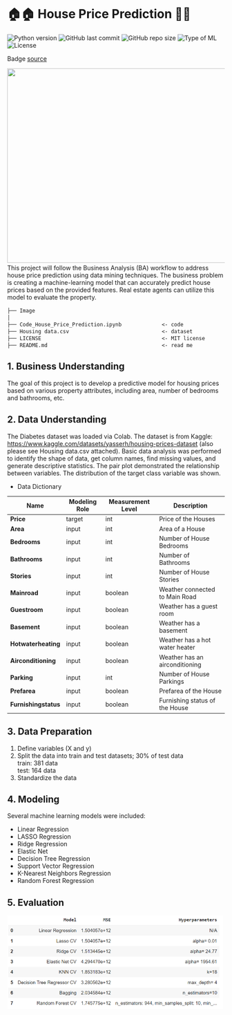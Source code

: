 # 🏠🏠 House Price Prediction 🔮🔮
![Python version](https://img.shields.io/badge/Python%20version-3.10%2B-lightgrey)
![GitHub last commit](https://img.shields.io/github/last-commit/Taweilo/house_price_prediction)
![GitHub repo size](https://img.shields.io/github/repo-size/Taweilo/house_price_prediction)
![Type of ML](https://img.shields.io/badge/Type%20of%20ML-Regression%20-red)
![License](https://img.shields.io/badge/License-MIT-green)

Badge [source](https://shields.io/)

 <img src="https://www.bouzaien.com/post/house-pricing-prediction/featured.png" width="1100" height="450">
This project will follow the Business Analysis (BA) workflow to address house price prediction using data mining techniques. The business problem is creating a machine-learning model that can accurately predict house prices based on the provided features. Real estate agents can utilize this model to evaluate the property.

```
├── Image                       
│
├── Code_House_Price_Prediction.ipynb             <- code
├── Housing data.csv                              <- dataset
├── LICENSE                                       <- MIT license
├── README.md                                     <- read me
```

## 1. Business Understanding
The goal of this project is to develop a predictive model for housing prices based on various property attributes, including area, number of bedrooms and bathrooms, etc.

## 2. Data Understanding 
The Diabetes dataset was loaded via Colab. The dataset is from Kaggle: https://www.kaggle.com/datasets/yasserh/housing-prices-dataset (also please see Housing data.csv attached). Basic data analysis was performed to identify the shape of data, get column names, find missing values, and generate descriptive statistics. The pair plot demonstrated the relationship between variables. The distribution of the target class variable was shown.

* Data Dictionary
 
| Name | Modeling Role | Measurement Level| Description |
| ---- | ------------- | ---------------- | ---------- |
| **Price** | target | int | Price of the Houses |
| **Area** | input | int | Area of a House |
| **Bedrooms** | input | int | Number of House Bedrooms |
| **Bathrooms** | input | int | Number of Bathrooms |
| **Stories** | input | int | Number of House Stories |
| **Mainroad** | input |  boolean | Weather connected to Main Road |
| **Guestroom** | input |  boolean | Weather has a guest room |
| **Basement** | input |  boolean  | Weather has a basement |
| **Hotwaterheating** | input |  boolean | Weather has a hot water heater |
| **Airconditioning** | input |  boolean | Weather has an airconditioning |
| **Parking** | input | int | Number of House Parkings |
| **Prefarea** | input |  boolean | Prefarea of the House |
| **Furnishingstatus** | input |  boolean | Furnishing status of the House |


 
## 3. Data Preparation 
1. Define variables (X and y) 
2. Split the data into train and test datasets; 30% of test data <br>
   train: 381 data<br>
   test:  164 data<br>
3. Standardize the data
  
## 4. Modeling   
Several machine learning models were included:
* Linear Regression
* LASSO Regression
* Ridge Regression
* Elastic Net
* Decision Tree Regression
* Support Vector Regression
* K-Nearest Neighbors Regression
* Random Forest Regression

## 5. Evaluation
<img src="https://github.com/Taweilo/House_Price_Prediction/blob/main/Image/5.%20Evaluation.png" width="500" >

